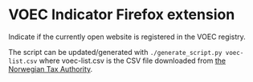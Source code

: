 # VOEC Indicator Firefox extension

Indicate if the currently open website is registered in the VOEC registry.

The script can be updated/generated with `./generate_script.py voec-list.csv` where voec-list.csv is the CSV file downloaded from [the Norwegian Tax Authority](https://www.skatteetaten.no/person/avgifter/kjop-fra-utlandet/nettbutikker-og-e-markedsplasser-som-er-registrert-i-voec-registeret/).
